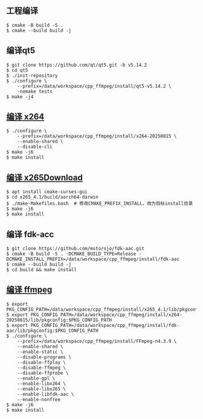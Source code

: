 ## 工程编译
```shell
$ cmake -B build -S .
$ cmake --build build -j
```

## 编译qt5
```shell
$ git clone https://github.com/qt/qt5.git -b v5.14.2
$ cd qt5
$ ./init-repository
$ ./configure \
    --prefix=/data/workspace/cpp_ffmpeg/install/qt5-v5.14.2 \
    -nomake tests
$ make -j4
```

## [编译 x264](https://www.linuxfromscratch.org/blfs/view/svn/multimedia/x264.html)
```shell
$ ./configure \
    --prefix=/data/workspace/cpp_ffmpeg/install/x264-20250815 \
    --enable-shared \
    --disable-cli
$ make -j6
$ make install
```

## [编译 x265](https://www.x265.org/downloads/)[Download](https://bitbucket.org/multicoreware/x265_git/downloads/)
```shell
$ apt install cmake-curses-gui
$ cd x265_4.1/build/aarch64-darwin
$ ./make-Makefiles.bash  # 修改CMAKE_PREFIX_INSTALL，改为目标install目录
$ make -j6
$ make install
```

## 编译 fdk-acc
```shell
$ git clone https://github.com/mstorsjo/fdk-aac.git
$ cmake -B build -S . -DCMAKE_BUILD_TYPE=Release -DCMAKE_INSTALL_PREFIX=/data/workspace/cpp_ffmpeg/install/fdk-aac
$ cmake --build build -j
$ cd build && make install
```

## [编译 ffmpeg](https://github.com/FFmpeg/FFmpeg)
```shell
$ export PKG_CONFIG_PATH=/data/workspace/cpp_ffmpeg/install/x265_4.1/lib/pkgconfig:$PKG_CONFIG_PATH
$ export PKG_CONFIG_PATH=/data/workspace/cpp_ffmpeg/install/x264-20250815/lib/pkgconfig:$PKG_CONFIG_PATH
$ export PKG_CONFIG_PATH=/data/workspace/cpp_ffmpeg/install/fdk-aac/lib/pkgconfig:$PKG_CONFIG_PATH
$ ./configure \
    --prefix=/data/workspace/cpp_ffmpeg/install/FFmpeg-n4.3.9 \
    --enable-shared \
    --enable-static \
    --disable-programs \
    --disable-ffplay \
    --disable-ffmpeg \
    --disable-ffprobe \
    --enable-gpl \
    --enable-libx264 \
    --enable-libx265 \
    --enable-libfdk-aac \
    --enable-nonfree
$ make -j6
$ make install
```